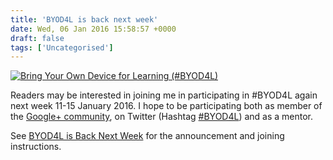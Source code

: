 ```yaml
---
title: 'BYOD4L is back next week'
date: Wed, 06 Jan 2016 15:58:57 +0000
draft: false
tags: ['Uncategorised']
---
```


[![Bring Your Own Device for Learning (#BYOD4L)](https://byod4learning.files.wordpress.com/2016/01/byod4l-community-member-badge.png)](https://byod4learning.wordpress.com/)

Readers may be interested in joining me in participating in #BYOD4L again next week 11-15 January 2016. I hope to be participating both as member of the [Google+ community](https://plus.google.com/communities/115166756393440336480), on Twitter (Hashtag [#BYOD4L](https://twitter.com/search?q=%23byod4l)) and as a mentor.

See [BYOD4L is Back Next Week](https://byod4learning.wordpress.com/2016/01/06/byod4l-is-back-next-week/) for the announcement and joining instructions.